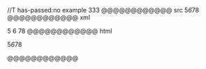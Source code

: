 //T has-passed:no
example 333
@@@@@@@@@@@@ src
5*6*78
@@@@@@@@@@@@ xml
<?xml version="1.0" encoding="UTF-8"?>
<!DOCTYPE document SYSTEM "CommonMark.dtd">
<document xmlns="http://commonmark.org/xml/1.0">
  <paragraph>
    <text>5</text>
    <emph>
      <text>6</text>
    </emph>
    <text>78</text>
  </paragraph>
</document>
@@@@@@@@@@@@ html
<p>5<em>6</em>78</p>
@@@@@@@@@@@@
